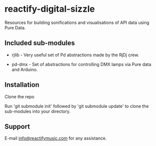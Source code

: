 reactify-digital-sizzle
=======================

Resources for building sonifications and visualisations of API data using Pure Data.

Included sub-modules
--------------------

- rjlib - Very useful set of Pd abstractions made by the RjDj crew.

- pd-dmx - Set of abstractions for controlling DMX lamps via Pure data and Arduino.

Installation
------------

Clone the repo

Run 'git submodule init' followed by 'git submodule update' to clone the sub-modules into your directory.

Support
-------
E-mail info@reactifymusic.com for any assistance.